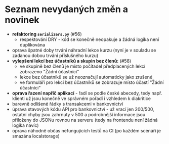 # Seznam nevydaných změn a novinek
* **refaktoring `serializers.py`** (#56)
    * respektování DRY - kód se konečně neopakuje a žádná logika není duplikována
* oprava špatné doby trvání náhradní lekce kurzu (nyní je v souladu se zadanou dobou trvání příslušného kurzu)
* **vylepšení lekcí bez účastníků a skupin bez členů:** (#58)
    * ve skupině bez členů je místo počítadel předplacených lekcí zobrazeno "Žádní účastníci"
    * lekce bez účastníků se už neoznačují automaticky jako zrušené
    * ve formuláři pro lekci bez účastníků se zobrazuje místo účastí "Žádní účastníci"
* **oprava řazení napříč aplikací** - řadí se podle české abecedy, tedy např. klienti už jsou konečně ve správném pořadí
 i vzhledem k diakritice
* barevně odlišené řádky s transakcemi v bankovnictví
* úprava stavových kódu API pro bankovnictví - už vrací jen 200/500, ostatní chyby jsou zahrnuty v 500 a
 podrobnější informace jsou přiloženy do JSONu rovnou na serveru (tedy na frontendu není žádná logika navíc)
* oprava náhodně občas nefungujících testů na CI (po každém scénáři je smazána localstorage)

